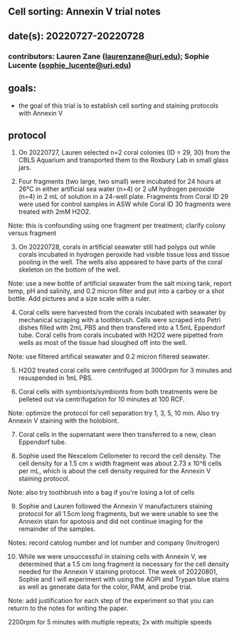 ## Cell sorting: Annexin V trial notes

## date(s): 20220727-20220728

### contributors: Lauren Zane (laurenzane@uri.edu); Sophie Lucente (sophie_lucente@uri.edu)


## goals: 
- the goal of this trial is to establish cell sorting and staining protocols with Annexin V

## protocol
1. On 20220727, Lauren selected n=2 coral colonies (ID = 29, 30) from the CBLS Aquarium and transported them to the Roxbury Lab in small glass jars. 


2. Four fragments (two large, two small) were incubated for 24 hours at 26°C in either artificial sea water (n=4) or 2 uM hydrogen peroxide (n=4) in 2 mL of solution in a 24-well plate. Fragments from Coral ID 29 were used for control samples in ASW while Coral ID 30 fragments were treated with 2mM H2O2. 

Note: this is confounding using one fragment per treatment; clarify colony versus fragment 

3. On 20220728, corals in artificial seawater still had polyps out while corals incubated in hydrogen peroxide had visible tissue loss and tissue pooling in the well. The wells also appeared to have parts of the coral skeleton on the bottom of the well. 

Note: use a new bottle of artificial seawater from the salt mixing tank, report temp, pH and salinity, and 0.2 micron filter and put into a carboy or a shot bottle. Add pictures and a size scale with a ruler.

4. Coral cells were harvested from the corals incubated with seawater by mechanical scraping with a toothbrush. Cells were scraped into Petri dishes filled with 2mL PBS and then transfered into a 1.5mL Eppendorf tube. Coral cells from corals incubated with H2O2 were pipetted from wells as most of the tissue had sloughed off into the well. 

Note: use filtered artifical seawater and 0.2 micron filtered seawater. 


5. H2O2 treated coral cells were centrifuged at 3000rpm for 3 minutes and resuspended in 1mL PBS.

6. Coral cells with symbionts/symbionts from both treatments were be pelleted out via centrifugation for 10 minutes at 100 RCF.

Note: optimize the protocol for cell separation try 1, 3, 5, 10 min. Also try Annexin V staining with the holobiont. 

7. Coral cells in the supernatant were then transferred to a new, clean Eppendorf tube.

8. Sophie used the Nexcelom Cellometer to record the cell density. The cell density for a 1.5 cm x width fragment was about 2.73 x 10^6 cells per mL, which is about the cell density required for the Annexin V staining protocol.

Note: also try toothbrush into a bag if you're losing a lot of cells 

9. Sophie and Lauren followed the Annexin V manufacturers staining protocol for all 1.5cm long fragments, but we were unable to see the Annexin stain for apotosis and did not continue imaging for the remainder of the samples.

Notes: record catolog number and lot number and company (Invitrogen)

10. While we were unsuccessful in staining cells with Annexin V, we determined that a 1.5 cm long fragment is necessary for the cell density needed for the Annexin V staining protocol. The week of 20220801, Sophie and I will experiment with using the AOPI and Trypan blue stains as well as generate data for the color, PAM, and probe trial.

Note: add justification for each step of the experiment so that you can returrn to the notes for writing the paper. 

2200rpm for 5 minutes with multiple repeats; 2x with multiple speeds 



